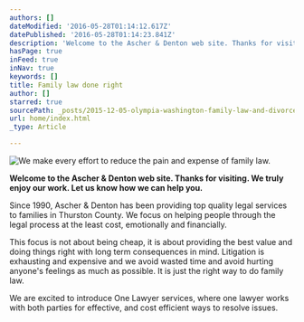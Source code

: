 ```yaml
---
authors: []
dateModified: '2016-05-28T01:14:12.617Z'
datePublished: '2016-05-28T01:14:23.841Z'
description: 'Welcome to the Ascher & Denton web site. Thanks for visiting. We truly enjoy our work. Let us know how we can help you.'
hasPage: true
inFeed: true
inNav: true
keywords: []
title: Family law done right
author: []
starred: true
sourcePath: _posts/2015-12-05-olympia-washington-family-law-and-divorce-lawyers.md
url: home/index.html
_type: Article

---
```

![We make every effort to reduce the pain and expense of family law.](https://the-grid-user-content.s3-us-west-2.amazonaws.com/415b432b-0356-4ba9-a01a-9843a350f0c8.jpg)

**Welcome to the Ascher & Denton web site. Thanks for visiting. We truly enjoy our work. Let us know how we can help you.**

Since 1990, Ascher & Denton has been providing top quality legal services to families in Thurston County. We focus on helping people through the legal process at the least cost, emotionally and financially.

This focus is not about being cheap, it is about providing the best value and doing things right with long term consequences in mind. Litigation is exhausting and expensive and we avoid wasted time and avoid hurting anyone's feelings as much as possible. It is just the right way to do family law.

We are excited to introduce One Lawyer services, where one lawyer works with both parties for effective, and cost efficient ways to resolve issues.